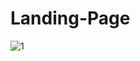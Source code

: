 # Landing-Page
![1](https://user-images.githubusercontent.com/25938167/147419611-101e8c99-9ae0-4b06-b3a2-6b05492dabda.gif)
